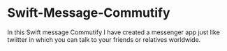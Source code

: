 # Swift-Message-Commutify
In this Swift message Commutify I have created a messenger app just like twiitter in which you can talk to your friends or relatives worldwide.
